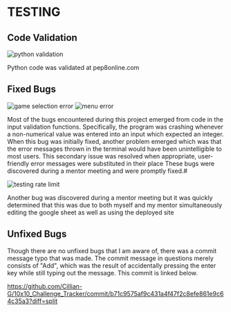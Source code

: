 # TESTING 
 
## Code Validation

![python validation](/documentation/testing/testing_python_validation)

Python code was validated at pep8online.com

## Fixed Bugs

![game selection error](/documentation/testing/testing_game_selection_error)
![menu error](/documentation/testing/testing_menu_error)

Most of the bugs encountered during this project emerged from code in the input validation functions. Specifically, the program was crashing whenever a non-numerical value was entered into an input which expected an integer. When this bug was initially fixed, another problem emerged which was that the error messages thrown in the terminal would have been unintelligible to most users. This secondary issue was resolved when appropriate, user-friendly error messages were substituted in their place These bugs were discovered during a mentor meeting and were promptly fixed.#

![testing rate limit ](/documentation/testing/testing_rate_limit)

Another bug was discovered during a mentor meeting but it was quickly determined that this was due to both myself and my mentor simultaneously editing the google sheet as well as using the deployed site

## Unfixed Bugs

Though there are no unfixed bugs that I am aware of, there was a commit message typo that was made. The commit message in questions merely consists of "Add", which was the result of accidentally pressing the enter key while still typing out the message. This commit is linked below.

https://github.com/Cillian-G/10x10_Challenge_Tracker/commit/b71c9575af9c431a4f47f2c8efe861e9c64c35a3?diff=split 


